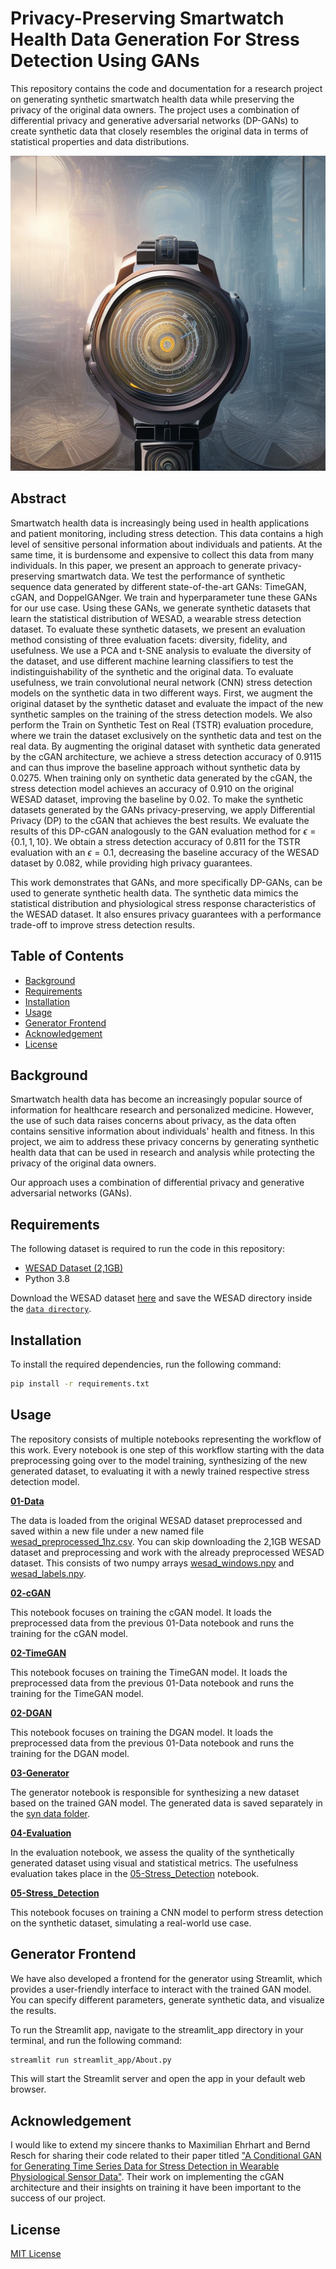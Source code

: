 # Privacy-Preserving Smartwatch Health Data Generation For Stress Detection Using GANs

This repository contains the code and documentation for a research project on generating synthetic smartwatch health data while preserving the privacy of the original data owners. The project uses a combination of differential privacy and generative adversarial networks (DP-GANs) to create synthetic data that closely resembles the original data in terms of statistical properties and data distributions.

![AI generated smartwatch image](images/smartwatch.png)

## Abstract

Smartwatch health data is increasingly being used in health applications and patient monitoring, including stress detection. This data contains a high level of sensitive personal information about individuals and patients. At the same time, it is burdensome and expensive to collect this data from many individuals.  In this paper, we present an approach to generate privacy-preserving smartwatch data. We test the performance of synthetic sequence data generated by different state-of-the-art GANs: TimeGAN, cGAN, and DoppelGANger. 
We train and hyperparameter tune these GANs for our use case. Using these GANs, we generate synthetic datasets that learn the statistical distribution of WESAD, a wearable stress detection dataset. To evaluate these synthetic datasets, we present an evaluation method consisting of three evaluation facets: diversity, fidelity, and usefulness. 
We use a PCA and t-SNE analysis to evaluate the diversity of the dataset, and use different machine learning classifiers to test the indistinguishability of the synthetic and the original data.
To evaluate usefulness, we train convolutional neural network (CNN) stress detection models on the synthetic data in two different ways. First, we augment the original dataset by the synthetic dataset and evaluate the impact of the new synthetic samples on the training of the stress detection models. We also perform the Train on Synthetic Test on Real (TSTR) evaluation procedure, where we train the dataset exclusively on the synthetic data and test on the real data.
By augmenting the original dataset with synthetic data generated by the cGAN architecture, we achieve a stress detection accuracy of 0.9115 and can thus improve the baseline approach without synthetic data by 0.0275. When training only on synthetic data generated by the cGAN, the stress detection model achieves an accuracy of 0.910 on the original WESAD dataset, improving the baseline by 0.02.
To make the synthetic datasets generated by the GANs privacy-preserving, we apply Differential Privacy (DP) to the cGAN that achieves the best results. We evaluate the results of this DP-cGAN analogously to the GAN evaluation method for $\epsilon={\{0.1,1,10\}}$. We obtain a stress detection accuracy of 0.811 for the TSTR evaluation with an $\epsilon=0.1$, decreasing the baseline accuracy of the WESAD dataset by 0.082, while providing high privacy guarantees.

This work demonstrates that GANs, and more specifically DP-GANs, can be used to generate synthetic health data. The synthetic data mimics the statistical distribution and physiological stress response characteristics of the WESAD dataset. It also ensures privacy guarantees with a performance trade-off to improve stress detection results.

## Table of Contents

- [Background](#background)
- [Requirements](#requirements)
- [Installation](#installation)
- [Usage](#usage)
- [Generator Frontend](#generator-frontend)
- [Acknowledgement](#acknowledgement)
- [License](#license)

## Background

Smartwatch health data has become an increasingly popular source of information for healthcare research and personalized medicine. However, the use of such data raises concerns about privacy, as the data often contains sensitive information about individuals' health and fitness. In this project, we aim to address these privacy concerns by generating synthetic health data that can be used in research and analysis while protecting the privacy of the original data owners.

Our approach uses a combination of differential privacy and generative adversarial networks (GANs).

## Requirements

The following dataset is required to run the code in this repository:

- [WESAD Dataset (2,1GB)](https://uni-siegen.sciebo.de/s/HGdUkoNlW1Ub0Gx/download)
- Python 3.8


Download the WESAD dataset [here](https://ubicomp.eti.uni-siegen.de/home/datasets/icmi18/) and save the WESAD directory inside the [`data directory`](data).

## Installation

To install the required dependencies, run the following command:

```bash
pip install -r requirements.txt
```

## Usage

The repository consists of multiple notebooks representing the workflow of this work. Every notebook is one step of this workflow starting with the data preprocessing going over to the model training, synthesizing of the new generated dataset, to evaluating it with a newly trained respective stress detection model.

**[01-Data](01-Data.ipynb)**

The data is loaded from the original WESAD dataset preprocessed and saved within a new file under a new named file [wesad_preprocessed_1hz.csv](data/wesad/wesad_preprocessed_1hz.csv). You can skip downloading the 2,1GB WESAD dataset and preprocessing and work with the already preprocessed WESAD dataset. This consists of two numpy arrays [wesad_windows.npy](data/wesad/wesad_windows.npy) and [wesad_labels.npy](data/wesad/wesad_labels.npy).

**[02-cGAN](02-cGAN-Model.ipynb)**

This notebook focuses on training the cGAN model. It loads the preprocessed data from the previous 01-Data notebook and runs the training for the cGAN model.

**[02-TimeGAN](02-TimeGAN-Model.ipynb)**

This notebook focuses on training the TimeGAN model. It loads the preprocessed data from the previous 01-Data notebook and runs the training for the TimeGAN model.


**[02-DGAN](02-DGAN-Model.ipynb)**

This notebook focuses on training the DGAN model. It loads the preprocessed data from the previous 01-Data notebook and runs the training for the DGAN model.


**[03-Generator](03-Generator.ipynb)**

The generator notebook is responsible for synthesizing a new dataset based on the trained GAN model. The generated data is saved separately in the [syn data folder](data/syn).

**[04-Evaluation](04-Evaluation.ipynb)**

In the evaluation notebook, we assess the quality of the synthetically generated dataset using visual and statistical metrics. The usefulness evaluation takes place in the [05-Stress_Detection](05-Stress_Detection.ipynb) notebook.

**[05-Stress_Detection](05-Stress_Detection.ipynb)**

This notebook focuses on training a CNN model to perform stress detection on the synthetic dataset, simulating a real-world use case.

## Generator Frontend

We have also developed a frontend for the generator using Streamlit, which provides a user-friendly interface to interact with the trained GAN model. You can specify different parameters, generate synthetic data, and visualize the results.

To run the Streamlit app, navigate to the streamlit_app directory in your terminal, and run the following command:

```bash
streamlit run streamlit_app/About.py
```

This will start the Streamlit server and open the app in your default web browser.
## Acknowledgement

I would like to extend my sincere thanks to Maximilian Ehrhart and Bernd Resch for sharing their code related to their paper titled ["A Conditional GAN for Generating Time Series Data for Stress Detection in Wearable Physiological Sensor Data"](https://www.mdpi.com/1424-8220/22/16/5969). Their work on implementing the cGAN architecture and their insights on training it have been important to the success of our project.

## License
[MIT License](LICENSE)
